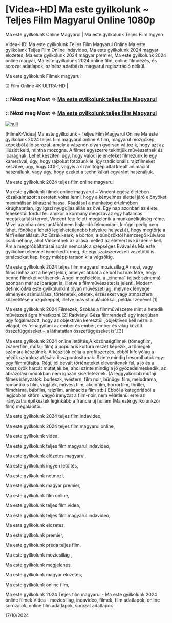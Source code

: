 # [Videa~HD] Ma este gyilkolunk ~ Teljes Film Magyarul Online 1080p

Ma este gyilkolunk Online Magyarul | Ma este gyilkolunk Teljes Film Ingyen

Videa-HD! Ma este gyilkolunk Teljes Film Magyarul Online Ma este gyilkolunk Teljes Film Online Indavideo, Ma este gyilkolunk 2024 magyar elozetes, Ma este gyilkolunk 2024 magyar premier, Ma este gyilkolunk 2024 online magyar, Ma este gyilkolunk 2024 online film, online filmnézés, és sorozat adatlapok, színész adatbázis magyarul regisztráció nélkül.

Ma este gyilkolunk Filmek magyarul

☑ Film Online 4K ULTRA-HD |

### :: Nézd meg Most => [Ma este gyilkolunk teljes film Magyarul](https://t.co/LvNcs91vIW)

### :: Nézd meg Most => [Ma este gyilkolunk teljes film Magyarul](https://t.co/LvNcs91vIW)

[![null](https://static.wixstatic.com/media/855a25_043b5abeb4ae4d35ac003198e7fe56ed~mv2.gif)](https://t.co/LvNcs91vIW)

[FilmeK-Videa] Ma este gyilkolunk - Teljes Film Magyarul Online Ma este gyilkolunk 2024 teljes film magyarul online A film, magyarul mozgókép, képekből álló sorozat, amely a vásznon olyan gyorsan változik, hogy azt az illúziót kelti, mintha mozogna. A filmet egyszerre tekintjük művészetnek és iparágnak. Lehet készíteni úgy, hogy valódi jeleneteket filmezünk le egy kamerával, úgy, hogy rajzokat fotózunk le, így tradicionális rajzfilmeket készítve, úgy, hogy CGI-t, vagyis a számítógép által kreált animációt használunk, vagy úgy, hogy ezeket a technikákat egyaránt használjuk.

Ma este gyilkolunk 2024 teljes film online magyarul

Ma este gyilkolunk filmek online magyarul ~ Vincent egész életében közalkalmazott szeretett volna lenni, hogy a kényelmes élettel járó előnyöket maximálisan kihasználhassa. Ráadásul a munkajog értelmében kirúghatatlan, így igazi nyugdíjas állás az övé. Egy nap azonban az élete fenekestül fordul fel: amikor a kormány megszavaz egy hatalmas megtakarítási tervet, Vincent feje felett megjelenik a munkanélküliség réme. Mivel azonban önszántából nem hajlandó felmondani, kirúgni pedig nem lehet, főnöke a lehető leglehetetlenebb helyekre helyezi át, hogy megtörje a férfi ellenállását. Az Északi-sark, a börtön, a bűnözőktől hemzsegő külváros csak néhány, ahol Vincentnek az állása mellett az életéért is küzdenie kell. Ám a megpróbáltatásai során nemcsak a szépséges Evával és Ma este gyilkolunkelemmel ismerkedik meg, de egy szakszervezeti vezetőtől is tanácsokat kap, hogy miképp tartson ki a végsőkig.

Ma este gyilkolunk 2024 teljes film magyarul mozicsillag,A mozi, vagy filmszínház azt a helyet jelöli, amelyet abból a célból hoznak létre, hogy benne filmeket vetítsenek. Angol megfelelője, a „cinema” (ejtsd: szinema) azonban már az iparágat is, illetve a filmművészetet is jelenti. Modern definíciójMa este gyilkolunkint olyan művészeti ág, melynek lényege élmények szimulálása, történetek, ötletek, érzéseket vagy atmoszféra közvetítése mozgóképpel, illetve más stimulációkkal, például zenével.[1]

Ma este gyilkolunk 2024 Filmezek, Szokás a filmművészetre mint a hetedik művészeti ágra hivatkozni.[2] Radványi Géza filmrendező egy interjúban úgy fogalmazott, hogy az objektíven keresztül „objektíven kell nézni a világot, és felnagyítani az ember és ember, ember és világ közötti összefüggéseket – a láthatatlan összefüggéseket is”.[3]

Ma este gyilkolunk 2024 online letöltés,A közönségfilmek (tömegfilm, zsánerfilm, műfaji film) a populáris kultúra részét képezik, a tömegek számára készülnek. A készítők célja a profitszerzés, ebből kifolyólag a nézők szórakoztatására összpontosítanak. Szinte mindig besorolhatók egy-egy filmműfajba. Régi, jól bevált történeteket elevenítenek fel, a jó és a rossz örök harcát mutatják be, ahol szinte mindig a jó győzedelmeskedik, az ábrázolási módokban nem igazán kísérleteznek. (A leggyakoribb műfaji filmes irányzatok: burleszk, western, film noir, bűnügyi film, melodráma, romantikus film, vígjáték, művészfilm, akciófilm, horrorfilm, thriller, filmdráma, bábfilm, rajzfilm, animációs film stb.) Ebből a kategóriából a legjobban kitörni vágyó irányzat a film-noir, nem véletlenül erre az irányzatra építkeztek leginkább a francia új hullám (Ma este gyilkolunkzői film) megalapítói.

Ma este gyilkolunk 2024 teljes film indavideo,

Ma este gyilkolunk 2024 teljes film magyarul online,

Ma este gyilkolunk videa,

Ma este gyilkolunk teljes film magyarul indavideo,

Ma este gyilkolunk előzetes magyarul,

Ma este gyilkolunk ingyen letöltés,

Ma este gyilkolunk netmozi,

Ma este gyilkolunk magyar premier,

Ma este gyilkolunk film online,

Ma este gyilkolunk teljes film videa,

Ma este gyilkolunk teljes film magyarul indavideo,

Ma este gyilkolunk elozetes,

Ma este gyilkolunk premier,

Ma este gyilkolunk préda teljes film,

Ma este gyilkolunk mozicsillag ,

Ma este gyilkolunk megjelenés,

Ma este gyilkolunk magyar elozetes,

Ma este gyilkolunk online film,

Ma este gyilkolunk 2024 Teljes film magyarul - Ma este gyilkolunk 2024 online filmek Videa - mozicsillag, indavideo, filmek, film adatlapok, online sorozatok, online film adatlapok, sorozat adatlapok

17/10/2024
